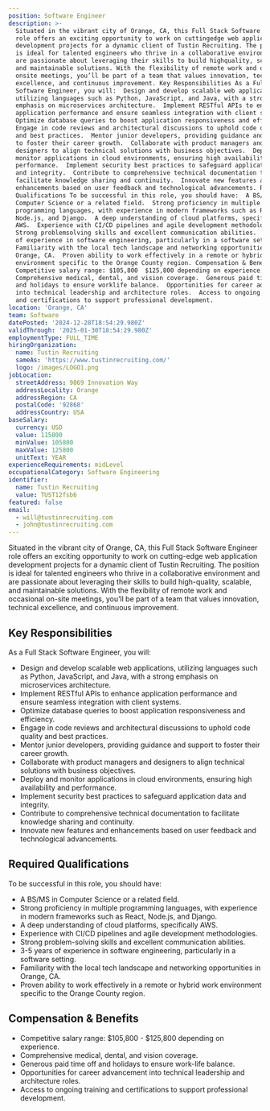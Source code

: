 ```yaml
---
position: Software Engineer
description: >-
  Situated in the vibrant city of Orange, CA, this Full Stack Software Engineer
  role offers an exciting opportunity to work on cuttingedge web application
  development projects for a dynamic client of Tustin Recruiting. The position
  is ideal for talented engineers who thrive in a collaborative environment and
  are passionate about leveraging their skills to build highquality, scalable,
  and maintainable solutions. With the flexibility of remote work and occasional
  onsite meetings, you’ll be part of a team that values innovation, technical
  excellence, and continuous improvement. Key Responsibilities As a Full Stack
  Software Engineer, you will:  Design and develop scalable web applications,
  utilizing languages such as Python, JavaScript, and Java, with a strong
  emphasis on microservices architecture.  Implement RESTful APIs to enhance
  application performance and ensure seamless integration with client systems. 
  Optimize database queries to boost application responsiveness and efficiency. 
  Engage in code reviews and architectural discussions to uphold code quality
  and best practices.  Mentor junior developers, providing guidance and support
  to foster their career growth.  Collaborate with product managers and
  designers to align technical solutions with business objectives.  Deploy and
  monitor applications in cloud environments, ensuring high availability and
  performance.  Implement security best practices to safeguard application data
  and integrity.  Contribute to comprehensive technical documentation to
  facilitate knowledge sharing and continuity.  Innovate new features and
  enhancements based on user feedback and technological advancements. Required
  Qualifications To be successful in this role, you should have:  A BS/MS in
  Computer Science or a related field.  Strong proficiency in multiple
  programming languages, with experience in modern frameworks such as React,
  Node.js, and Django.  A deep understanding of cloud platforms, specifically
  AWS.  Experience with CI/CD pipelines and agile development methodologies. 
  Strong problemsolving skills and excellent communication abilities.  35 years
  of experience in software engineering, particularly in a software setting. 
  Familiarity with the local tech landscape and networking opportunities in
  Orange, CA.  Proven ability to work effectively in a remote or hybrid work
  environment specific to the Orange County region. Compensation & Benefits 
  Competitive salary range: $105,800  $125,800 depending on experience. 
  Comprehensive medical, dental, and vision coverage.  Generous paid time off
  and holidays to ensure worklife balance.  Opportunities for career advancement
  into technical leadership and architecture roles.  Access to ongoing training
  and certifications to support professional development.
location: 'Orange, CA'
team: Software
datePosted: '2024-12-28T18:54:29.980Z'
validThrough: '2025-01-30T18:54:29.980Z'
employmentType: FULL_TIME
hiringOrganization:
  name: Tustin Recruiting
  sameAs: 'https://www.tustinrecruiting.com/'
  logo: /images/LOGO1.png
jobLocation:
  streetAddress: 9869 Innovation Way
  addressLocality: Orange
  addressRegion: CA
  postalCode: '92868'
  addressCountry: USA
baseSalary:
  currency: USD
  value: 115800
  minValue: 105800
  maxValue: 125800
  unitText: YEAR
experienceRequirements: midLevel
occupationalCategory: Software Engineering
identifier:
  name: Tustin Recruiting
  value: TUST12fsb6
featured: false
email:
  - will@tustinrecruiting.com
  - john@tustinrecruiting.com
---
```




Situated in the vibrant city of Orange, CA, this Full Stack Software Engineer role offers an exciting opportunity to work on cutting-edge web application development projects for a dynamic client of Tustin Recruiting. The position is ideal for talented engineers who thrive in a collaborative environment and are passionate about leveraging their skills to build high-quality, scalable, and maintainable solutions. With the flexibility of remote work and occasional on-site meetings, you’ll be part of a team that values innovation, technical excellence, and continuous improvement.

## Key Responsibilities

As a Full Stack Software Engineer, you will:

- Design and develop scalable web applications, utilizing languages such as Python, JavaScript, and Java, with a strong emphasis on microservices architecture.
- Implement RESTful APIs to enhance application performance and ensure seamless integration with client systems.
- Optimize database queries to boost application responsiveness and efficiency.
- Engage in code reviews and architectural discussions to uphold code quality and best practices.
- Mentor junior developers, providing guidance and support to foster their career growth.
- Collaborate with product managers and designers to align technical solutions with business objectives.
- Deploy and monitor applications in cloud environments, ensuring high availability and performance.
- Implement security best practices to safeguard application data and integrity.
- Contribute to comprehensive technical documentation to facilitate knowledge sharing and continuity.
- Innovate new features and enhancements based on user feedback and technological advancements.

## Required Qualifications

To be successful in this role, you should have:

- A BS/MS in Computer Science or a related field.
- Strong proficiency in multiple programming languages, with experience in modern frameworks such as React, Node.js, and Django.
- A deep understanding of cloud platforms, specifically AWS.
- Experience with CI/CD pipelines and agile development methodologies.
- Strong problem-solving skills and excellent communication abilities.
- 3-5 years of experience in software engineering, particularly in a software setting.
- Familiarity with the local tech landscape and networking opportunities in Orange, CA.
- Proven ability to work effectively in a remote or hybrid work environment specific to the Orange County region.

## Compensation & Benefits

- Competitive salary range: $105,800 - $125,800 depending on experience.
- Comprehensive medical, dental, and vision coverage.
- Generous paid time off and holidays to ensure work-life balance.
- Opportunities for career advancement into technical leadership and architecture roles.
- Access to ongoing training and certifications to support professional development.

